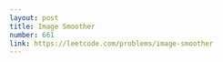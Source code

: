 ```yaml
---
layout: post
title: Image Smoother
number: 661
link: https://leetcode.com/problems/image-smoother
---
```

